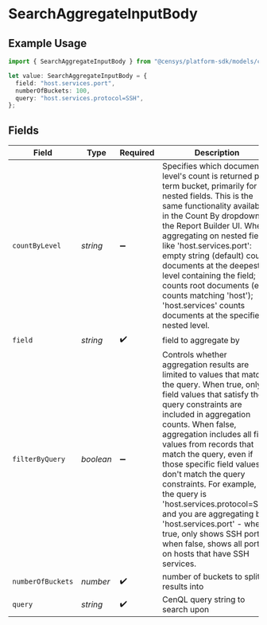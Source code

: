# SearchAggregateInputBody

## Example Usage

```typescript
import { SearchAggregateInputBody } from "@censys/platform-sdk/models/components";

let value: SearchAggregateInputBody = {
  field: "host.services.port",
  numberOfBuckets: 100,
  query: "host.services.protocol=SSH",
};
```

## Fields

| Field                                                                                                                                                                                                                                                                                                                                                                                                                                                                                                                                                      | Type                                                                                                                                                                                                                                                                                                                                                                                                                                                                                                                                                       | Required                                                                                                                                                                                                                                                                                                                                                                                                                                                                                                                                                   | Description                                                                                                                                                                                                                                                                                                                                                                                                                                                                                                                                                | Example                                                                                                                                                                                                                                                                                                                                                                                                                                                                                                                                                    |
| ---------------------------------------------------------------------------------------------------------------------------------------------------------------------------------------------------------------------------------------------------------------------------------------------------------------------------------------------------------------------------------------------------------------------------------------------------------------------------------------------------------------------------------------------------------- | ---------------------------------------------------------------------------------------------------------------------------------------------------------------------------------------------------------------------------------------------------------------------------------------------------------------------------------------------------------------------------------------------------------------------------------------------------------------------------------------------------------------------------------------------------------- | ---------------------------------------------------------------------------------------------------------------------------------------------------------------------------------------------------------------------------------------------------------------------------------------------------------------------------------------------------------------------------------------------------------------------------------------------------------------------------------------------------------------------------------------------------------- | ---------------------------------------------------------------------------------------------------------------------------------------------------------------------------------------------------------------------------------------------------------------------------------------------------------------------------------------------------------------------------------------------------------------------------------------------------------------------------------------------------------------------------------------------------------- | ---------------------------------------------------------------------------------------------------------------------------------------------------------------------------------------------------------------------------------------------------------------------------------------------------------------------------------------------------------------------------------------------------------------------------------------------------------------------------------------------------------------------------------------------------------- |
| `countByLevel`                                                                                                                                                                                                                                                                                                                                                                                                                                                                                                                                             | *string*                                                                                                                                                                                                                                                                                                                                                                                                                                                                                                                                                   | :heavy_minus_sign:                                                                                                                                                                                                                                                                                                                                                                                                                                                                                                                                         | Specifies which document level's count is returned per term bucket, primarily for nested fields. This is the same functionality available in the Count By dropdown in the Report Builder UI. When aggregating on nested fields like 'host.services.port': empty string (default) counts documents at the deepest level containing the field; '.' counts root documents (e.g. counts matching 'host'); 'host.services' counts documents at the specified nested level.                                                                                      |                                                                                                                                                                                                                                                                                                                                                                                                                                                                                                                                                            |
| `field`                                                                                                                                                                                                                                                                                                                                                                                                                                                                                                                                                    | *string*                                                                                                                                                                                                                                                                                                                                                                                                                                                                                                                                                   | :heavy_check_mark:                                                                                                                                                                                                                                                                                                                                                                                                                                                                                                                                         | field to aggregate by                                                                                                                                                                                                                                                                                                                                                                                                                                                                                                                                      | host.services.port                                                                                                                                                                                                                                                                                                                                                                                                                                                                                                                                         |
| `filterByQuery`                                                                                                                                                                                                                                                                                                                                                                                                                                                                                                                                            | *boolean*                                                                                                                                                                                                                                                                                                                                                                                                                                                                                                                                                  | :heavy_minus_sign:                                                                                                                                                                                                                                                                                                                                                                                                                                                                                                                                         | Controls whether aggregation results are limited to values that match the query. When true, only field values that satisfy the query constraints are included in aggregation counts. When false, aggregation includes all field values from records that match the query, even if those specific field values don't match the query constraints. For example, if the query is 'host.services.protocol=SSH' and you are aggregating by 'host.services.port' - when true, only shows SSH ports; when false, shows all ports on hosts that have SSH services. |                                                                                                                                                                                                                                                                                                                                                                                                                                                                                                                                                            |
| `numberOfBuckets`                                                                                                                                                                                                                                                                                                                                                                                                                                                                                                                                          | *number*                                                                                                                                                                                                                                                                                                                                                                                                                                                                                                                                                   | :heavy_check_mark:                                                                                                                                                                                                                                                                                                                                                                                                                                                                                                                                         | number of buckets to split results into                                                                                                                                                                                                                                                                                                                                                                                                                                                                                                                    | 100                                                                                                                                                                                                                                                                                                                                                                                                                                                                                                                                                        |
| `query`                                                                                                                                                                                                                                                                                                                                                                                                                                                                                                                                                    | *string*                                                                                                                                                                                                                                                                                                                                                                                                                                                                                                                                                   | :heavy_check_mark:                                                                                                                                                                                                                                                                                                                                                                                                                                                                                                                                         | CenQL query string to search upon                                                                                                                                                                                                                                                                                                                                                                                                                                                                                                                          | host.services.protocol=SSH                                                                                                                                                                                                                                                                                                                                                                                                                                                                                                                                 |